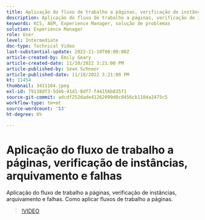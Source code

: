 ```yaml
---
title: Aplicação do fluxo de trabalho a páginas, verificação de instâncias, arquivamento e falhas
description: Aplicação do fluxo de trabalho a páginas, verificação de instâncias, arquivamento e falhas. Como aplicar fluxos de trabalho a páginas.
keywords: KCS, AEM, Experience Manager, solução de problemas
solution: Experience Manager
role: User
level: Intermediate
doc-type: Technical Video
last-substantial-update: 2022-11-10T00:00:00Z
article-created-by: Emily Geary
article-created-date: 11/10/2022 3:21:00 PM
article-published-by: Sean Schnoor
article-published-date: 11/10/2022 3:21:00 PM
kt: 11454
thumbnail: 3411104.jpeg
exl-id: 79138df3-5d46-41d1-8df7-f44156b835f1
source-git-commit: adcdf252dade41262099d0c8456cb1104a2475c5
workflow-type: tm+mt
source-wordcount: '53'
ht-degree: 0%

---
```


# Aplicação do fluxo de trabalho a páginas, verificação de instâncias, arquivamento e falhas

Aplicação do fluxo de trabalho a páginas, verificação de instâncias, arquivamento e falhas. Como aplicar fluxos de trabalho a páginas.

>[!VIDEO](https://video.tv.adobe.com/v/3411104/?quality=12&learn=on)
